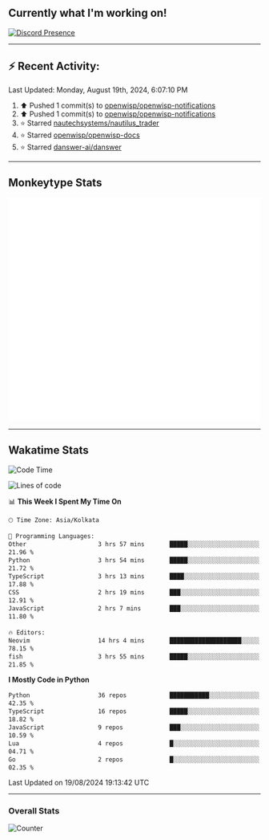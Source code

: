 ## Currently what I'm working on!
[![Discord Presence](https://lanyard.cnrad.dev/api/534981034400284712)](https://discord.com/users/534981034400284712)

---

## :zap: Recent Activity:
<!--RECENT_ACTIVITY:last_update-->
Last Updated: Monday, August 19th, 2024, 6:07:10 PM
<!--RECENT_ACTIVITY:last_update_end-->
<!--RECENT_ACTIVITY:start-->
1. ⬆️ Pushed 1 commit(s) to [openwisp/openwisp-notifications](https://github.com/openwisp/openwisp-notifications)<br>
2. ⬆️ Pushed 1 commit(s) to [openwisp/openwisp-notifications](https://github.com/openwisp/openwisp-notifications)<br>
3. ⭐ Starred [nautechsystems/nautilus_trader](https://github.com/nautechsystems/nautilus_trader)<br>
4. ⭐ Starred [openwisp/openwisp-docs](https://github.com/openwisp/openwisp-docs)<br>
5. ⭐ Starred [danswer-ai/danswer](https://github.com/danswer-ai/danswer)<br>
<!--RECENT_ACTIVITY:end-->

---

## Monkeytype Stats
<a href="https://monkeytype.com/profile/dhanus">
  <img src="https://raw.githubusercontent.com/Dhanus3133/Dhanus3133/monkeytype/monkeytype-lb.svg" alt="Monkeytype Profile" />
</a>

---

## Wakatime Stats
<!--START_SECTION:waka-->
![Code Time](http://img.shields.io/badge/Code%20Time-2%2C096%20hrs%2015%20mins-blue)

![Lines of code](https://img.shields.io/badge/From%20Hello%20World%20I%27ve%20Written-5.8%20million%20lines%20of%20code-blue)

📊 **This Week I Spent My Time On** 

```text
🕑︎ Time Zone: Asia/Kolkata

💬 Programming Languages: 
Other                    3 hrs 57 mins       █████░░░░░░░░░░░░░░░░░░░░   21.96 % 
Python                   3 hrs 54 mins       █████░░░░░░░░░░░░░░░░░░░░   21.72 % 
TypeScript               3 hrs 13 mins       ████░░░░░░░░░░░░░░░░░░░░░   17.88 % 
CSS                      2 hrs 19 mins       ███░░░░░░░░░░░░░░░░░░░░░░   12.91 % 
JavaScript               2 hrs 7 mins        ███░░░░░░░░░░░░░░░░░░░░░░   11.80 % 

🔥 Editors: 
Neovim                   14 hrs 4 mins       ████████████████████░░░░░   78.15 % 
fish                     3 hrs 55 mins       █████░░░░░░░░░░░░░░░░░░░░   21.85 % 
```

**I Mostly Code in Python** 

```text
Python                   36 repos            ███████████░░░░░░░░░░░░░░   42.35 % 
TypeScript               16 repos            █████░░░░░░░░░░░░░░░░░░░░   18.82 % 
JavaScript               9 repos             ███░░░░░░░░░░░░░░░░░░░░░░   10.59 % 
Lua                      4 repos             █░░░░░░░░░░░░░░░░░░░░░░░░   04.71 % 
Go                       2 repos             █░░░░░░░░░░░░░░░░░░░░░░░░   02.35 % 
```




 Last Updated on 19/08/2024 19:13:42 UTC
<!--END_SECTION:waka-->
---

### Overall Stats

<img src="https://moe-counter.glitch.me/get/@Dhanus3133?theme=asoul" alt="Counter" />
